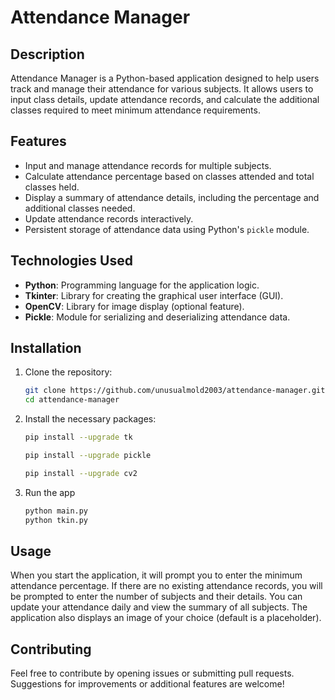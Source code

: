 # Attendance Manager

## Description
Attendance Manager is a Python-based application designed to help users track and manage their attendance for various subjects. It allows users to input class details, update attendance records, and calculate the additional classes required to meet minimum attendance requirements.

## Features
- Input and manage attendance records for multiple subjects.
- Calculate attendance percentage based on classes attended and total classes held.
- Display a summary of attendance details, including the percentage and additional classes needed.
- Update attendance records interactively.
- Persistent storage of attendance data using Python's `pickle` module.

## Technologies Used
- **Python**: Programming language for the application logic.
- **Tkinter**: Library for creating the graphical user interface (GUI).
- **OpenCV**: Library for image display (optional feature).
- **Pickle**: Module for serializing and deserializing attendance data.

## Installation
1. Clone the repository:
   ```bash
   git clone https://github.com/unusualmold2003/attendance-manager.git
   cd attendance-manager
2. Install the necessary packages:
   ```bash
   pip install --upgrade tk

   pip install --upgrade pickle

   pip install --upgrade cv2
3. Run the app
   ```bash
   python main.py
   python tkin.py

## Usage
When you start the application, it will prompt you to enter the minimum attendance percentage.
If there are no existing attendance records, you will be prompted to enter the number of subjects and their details.
You can update your attendance daily and view the summary of all subjects.
The application also displays an image of your choice (default is a placeholder).

## Contributing
Feel free to contribute by opening issues or submitting pull requests. Suggestions for improvements or additional features are welcome!
